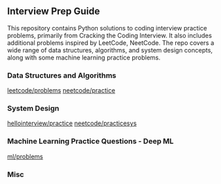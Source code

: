 ## Interview Prep Guide

This repository contains Python solutions to coding interview practice problems, primarily from Cracking the Coding Interview. It also includes additional problems inspired by LeetCode, NeetCode. The repo covers a wide range of data structures, algorithms, and system design concepts, along with some machine learning practice problems.

### Data Structures and Algorithms
[leetcode/problems](https://leetcode.com/problems)
[neetcode/practice](https://neetcode.io/practice?tab=blind75)

### System Design
[hellointerview/practice](https://www.hellointerview.com/learn/system-design/in-a-hurry/introduction)
[neetcode/practicesys
](https://neetcode.io/practice?tab=systemDesign)

### Machine Learning Practice Questions - Deep ML
[ml/problems](https://www.deep-ml.com/problems)


### Misc

